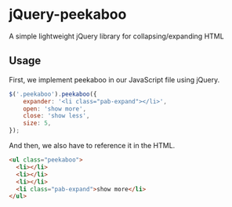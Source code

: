 # jQuery-peekaboo
A simple lightweight jQuery library for collapsing/expanding HTML

## Usage

First, we implement peekaboo in our JavaScript file using jQuery.
```js
$('.peekaboo').peekaboo({
    expander: '<li class="pab-expand"></li>',  
    open: 'show more',      
    close: 'show less',   
    size: 5,                
});
```

And then, we also have to reference it in the HTML.

```html
<ul class="peekaboo">
  <li></li>
  <li></li>
  <li></li>
  <li class="pab-expand">show more</li>
</ul>
```
